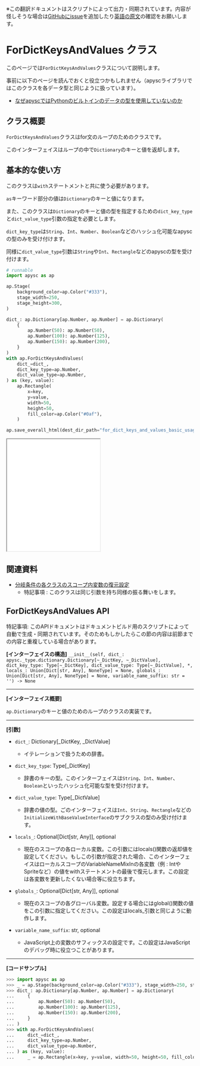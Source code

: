 <span class="inconspicuous-txt">※この翻訳ドキュメントはスクリプトによって出力・同期されています。内容が怪しそうな場合は<a href="https://github.com/simon-ritchie/apysc/issues" target="_blank">GitHubにissue</a>を追加したり[英語の原文](https://simon-ritchie.github.io/apysc/en/for_dict_keys_and_values.html)の確認をお願いします。</span>

# ForDictKeysAndValues クラス

このページでは`ForDictKeysAndValues`クラスについて説明します。

事前に以下のページを読んでおくと役立つかもしれません（apyscライブラリではこのクラスを各データ型と同じように扱っています）。

- [なぜapyscではPythonのビルトインのデータの型を使用していないのか](jp_why_apysc_doesnt_use_python_builtin_data_type.md)

## クラス概要

`ForDictKeysAndValues`クラスはfor文のループのためのクラスです。

このインターフェイスはループの中で`Dictionary`のキーと値を返却します。

## 基本的な使い方

このクラスは`with`ステートメントと共に使う必要があります。

`as`キーワード部分の値は`Dictionary`のキーと値になります。

また、このクラスは`Dictionary`のキーと値の型を指定するための`dict_key_type`と`dict_value_type`引数の指定を必要とします。

`dict_key_type`は`String`、`Int`、`Number`、`Boolean`などのハッシュ化可能なapyscの型のみを受け付けます。

同様に`dict_value_type`引数は`String`や`Int`、`Rectangle`などのapyscの型を受け付けます。

```py
# runnable
import apysc as ap

ap.Stage(
    background_color=ap.Color("#333"),
    stage_width=250,
    stage_height=300,
)

dict_: ap.Dictionary[ap.Number, ap.Number] = ap.Dictionary(
    {
        ap.Number(50): ap.Number(50),
        ap.Number(100): ap.Number(125),
        ap.Number(150): ap.Number(200),
    }
)
with ap.ForDictKeysAndValues(
    dict_=dict_,
    dict_key_type=ap.Number,
    dict_value_type=ap.Number,
) as (key, value):
    ap.Rectangle(
        x=key,
        y=value,
        width=50,
        height=50,
        fill_color=ap.Color("#0af"),
    )

ap.save_overall_html(dest_dir_path="for_dict_keys_and_values_basic_usage_1/")
```

<iframe src="static/for_dict_keys_and_values_basic_usage_1/index.html" width="250" height="300"></iframe>

## 関連資料

- [分岐条件の各クラスのスコープ内変数の復元設定](jp_branch_instruction_variables_reverting_setting.md)
  - 特記事項 : このクラスは同じ引数を持ち同様の振る舞いをします。

## ForDictKeysAndValues API

<span class="inconspicuous-txt">特記事項: このAPIドキュメントはドキュメントビルド用のスクリプトによって自動で生成・同期されています。そのためもしかしたらこの節の内容は前節までの内容と重複している場合があります。</span>

**[インターフェイスの構造]** `__init__(self, dict_: apysc._type.dictionary.Dictionary[~_DictKey, ~_DictValue], dict_key_type: Type[~_DictKey], dict_value_type: Type[~_DictValue], *, locals_: Union[Dict[str, Any], NoneType] = None, globals_: Union[Dict[str, Any], NoneType] = None, variable_name_suffix: str = '') -> None`<hr>

**[インターフェイス概要]**

`ap.Dictionary`のキーと値のためのループのクラスの実装です。<hr>

**[引数]**

- `dict_`: Dictionary[_DictKey, _DictValue]
  - イテレーションで扱うための辞書。

- `dict_key_type`: Type[_DictKey]
  - 辞書のキーの型。このインターフェイスは`String`、`Int`、`Number`、`Boolean`といったハッシュ化可能な型を受け付けます。

- `dict_value_type`: Type[_DictValue]
  - 辞書の値の型。ごのインターフェイスは`Int`、`String`、`Rectangle`などの`InitializeWithBaseValueInterface`のサブクラスの型のみ受け付けます。

- `locals_`: Optional[Dict[str, Any]], optional
  - 現在のスコープの各ローカル変数。この引数にはlocals()関数の返却値を設定してください。もしこの引数が指定された場合、このインターフェイスはローカルスコープのVariableNameMixInの各変数（例 : IntやSpriteなど）の値をwithステートメントの最後で復元します。この設定は各変数を更新したくない場合等に役立ちます。

- `globals_`: Optional[Dict[str, Any]], optional
  - 現在のスコープの各グローバル変数。設定する場合にはglobal()関数の値をこの引数に指定してください。この設定はlocals_引数と同じように動作します。

- `variable_name_suffix`: str, optional
  - JavaScript上の変数のサフィックスの設定です。この設定はJavaScriptのデバッグ時に役立つことがあります。

<hr>

**[コードサンプル]**

```py
>>> import apysc as ap
>>> _ = ap.Stage(background_color=ap.Color("#333"), stage_width=250, stage_height=300)
>>> dict_: ap.Dictionary[ap.Number, ap.Number] = ap.Dictionary(
...     {
...         ap.Number(50): ap.Number(50),
...         ap.Number(100): ap.Number(125),
...         ap.Number(150): ap.Number(200),
...     }
... )
>>> with ap.ForDictKeysAndValues(
...     dict_=dict_,
...     dict_key_type=ap.Number,
...     dict_value_type=ap.Number,
... ) as (key, value):
...     _ = ap.Rectangle(x=key, y=value, width=50, height=50, fill_color=ap.Color("#0af"))
```